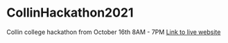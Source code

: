 # CollinHackathon2021
Collin college hackathon from October 16th 8AM - 7PM
[Link to live website](https://compostify.netlify.app/#page-top)
